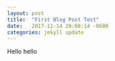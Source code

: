 ```yaml
---
layout: post
title:  "First Blog Post Test"
date:   2017-11-14 20:08:14 -0600
categories: jekyll update
---
```


Hello hello 
